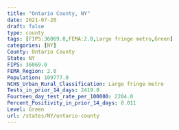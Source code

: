 ```yaml
---
title: "Ontario County, NY"
date: 2021-07-20
draft: false
type: county
tags: [FIPS:36069.0,FEMA:2.0,Large fringe metro,Green]
categories: [NY]
County: Ontario County
State: NY
FIPS: 36069.0
FEMA_Region: 2.0
Population: 109777.0
NCHS_Urban_Rural_Classification: Large fringe metro
Tests_in_prior_14_days: 2419.0
Fourteen_day_test_rate_per_100000: 2204.0
Percent_Positivity_in_prior_14_days: 0.011
Level: Green
url: /states/NY/ontario-county
---
```



